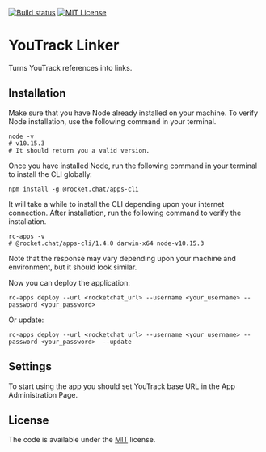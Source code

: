 [![Build status](https://github.com/zakhar-petrov/rocketchat-youtrack-linker/workflows/build/badge.svg?branch=master)](https://github.com/zakhar-petrov/rocketchat-youtrack-linker/actions?query=workflow%3Abuild)
[![MIT License](http://img.shields.io/badge/license-MIT-blue.svg?style=flat)](https://github.com/zakhar-petrov/rocketchat-youtrack-linker/raw/master/LICENSE)

# YouTrack Linker
Turns YouTrack references into links.

## Installation
Make sure that you have Node already installed on your machine. To verify Node installation, use the following command in your terminal.
```
node -v
# v10.15.3
# It should return you a valid version.
```
Once you have installed Node, run the following command in your terminal to install the CLI globally.
```
npm install -g @rocket.chat/apps-cli
```
It will take a while to install the CLI depending upon your internet connection. After installation, run the following command to verify the installation.
```
rc-apps -v
# @rocket.chat/apps-cli/1.4.0 darwin-x64 node-v10.15.3
```
Note that the response may vary depending upon your machine and environment, but it should look similar.

Now you can deploy the application:
```
rc-apps deploy --url <rocketchat_url> --username <your_username> --password <your_password>
```
Or update:
```
rc-apps deploy --url <rocketchat_url> --username <your_username> --password <your_password>  --update
```
## Settings
To start using the app you should set YouTrack base URL in the App Administration Page.

## License
The code is available under the [MIT](https://raw.githubusercontent.com/zakhar-petrov/rocketchat-youtrack-linker/master/LICENSE) license.
